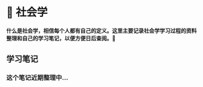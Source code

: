 # :closed_book: 社会学 
#### 什么是社会学，相信每个人都有自己的定义。这里主要记录社会学学习过程的资料整理和自己的学习笔记，以便方便日后查阅。:bread:

## 学习笔记 <Badge text="名词解释" type="warning"/> <Badge text="sociology"/>
### 这个笔记近期整理中...